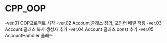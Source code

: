 # CPP_OOP

-ver.01
OOP프로젝트 시작
-ver.02
Account 클래스 정의, 포인터 배열 적용
-ver.03
Account 클래스 복사 생성자 추가
-ver.04
Account 클래스 const 추가
-ver.05
AccountHamdler 클래스 
